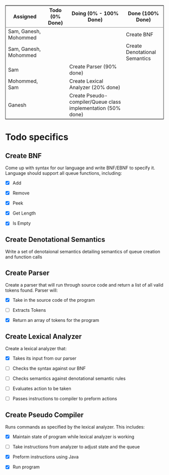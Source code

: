 <table border="2" cellspacing="0" cellpadding="6" rules="groups" frame="hsides">


<colgroup>
<col  class="org-left" />

<col  class="org-left" />

<col  class="org-left" />

<col  class="org-left" />
</colgroup>
<thead>
<tr>
<th scope="col" class="org-left">Assigned</th>
<th scope="col" class="org-left">Todo (0% Done)</th>
<th scope="col" class="org-left">Doing (0% - 100% Done)</th>
<th scope="col" class="org-left">Done (100% Done)</th>
</tr>
</thead>

<tbody>
<tr>
<td class="org-left">Sam, Ganesh, Mohommed</td>
<td class="org-left">&#xa0;</td>
<td class="org-left">&#xa0;</td>
<td class="org-left">Create BNF</td>
</tr>


<tr>
<td class="org-left">Sam, Ganesh, Mohommed</td>
<td class="org-left">&#xa0;</td>
<td class="org-left">&#xa0;</td>
<td class="org-left">Create Denotational Semantics</td>
</tr>


<tr>
<td class="org-left">Sam</td>
<td class="org-left">&#xa0;</td>
<td class="org-left">Create Parser (90% done)</td>
<td class="org-left">&#xa0;</td>
</tr>


<tr>
<td class="org-left">Mohommed, Sam</td>
<td class="org-left">&#xa0;</td>
<td class="org-left">Create Lexical Analyzer (20% done)</td>
<td class="org-left">&#xa0;</td>
</tr>


<tr>
<td class="org-left">Ganesh</td>
<td class="org-left">&#xa0;</td>
<td class="org-left">Create Pseudo-compiler/Queue class implementation (50% done)</td>
<td class="org-left">&#xa0;</td>
</tr>
</tbody>
</table>


# Todo specifics


## Create BNF

Come up with syntax for our language and write BNF/EBNF to specify it. Language should support all queue functions, including:

-   [X] Add
-   [X] Remove
-   [X] Peek
-   [X] Get Length
-   [X] Is Empty


## Create Denotational Semantics

Write a set of denotaional semantics detailing semantics of queue creation and function calls


## Create Parser

Create a parser that will run through source code and return a list of all valid tokens found. Parser will:

-   [X] Take in the source code of the program
-   [ ] Extracts Tokens
-   [X] Return an array of tokens for the program


## Create Lexical Analyzer

Create a lexical analyzer that:

-   [X] Takes its input from our parser
-   [ ] Checks the syntax against our BNF
-   [ ] Checks semantics against denotational semantic rules
-   [ ] Evaluates action to be taken
-   [ ] Passes instructions to compiler to preform actions


## Create Pseudo Compiler

Runs commands as specified by the lexical analyzer. This includes:

-   [X] Maintain state of program while lexical analyzer is working
-   [ ] Take instructions from analyzer to adjust state and the queue
-   [X] Preform instructions using Java
-   [X] Run program

